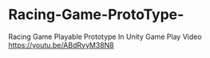 # Racing-Game-ProtoType-
Racing Game Playable Prototype In Unity
 Game Play Video https://youtu.be/ABdRvyM38N8 
